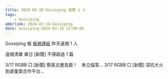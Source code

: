 ```yaml
---
title: 2024-03-18-Gossiping 違規 1 人
tags:
    - Gossiping
abbrlink: 2024-03-18-Gossiping
date: Gossiping-2024-03-18 12:00:00
---
```

Gossiping 板 [板規連結](https://www.ptt.cc/bbs/Gossiping/M.1637425085.A.07D.html)
昨天違規 1 人
<!-- more -->

違規清單
單日 [新聞] 不得超過 1 篇

3/17 RGBB □ [新聞] 蔡英文邀見面！　朱立倫答…
3/17 RGBB □ [新聞] 深坑大火到虐童案合作平台…